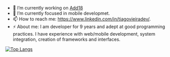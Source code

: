 - 🔭 I’m currently working on <a href="https://add18.com.br/" target="blank">Add18</a>
- 🌱 I’m currently focused in mobile developmet.
- 📫 How to reach me: https://www.linkedin.com/in/tiagovieiradev/.
- ⚡ About me: I am developer for 9 years and adept at good programming practices. I have experience with web/mobile development, system integration, creation of frameworks and interfaces.

[![Top Langs](https://github-readme-stats.vercel.app/api/top-langs/?username=Tiago-Dev&show_icons-true&theme=radical)](https://github.com/anuraghazra/github-readme-stats)
